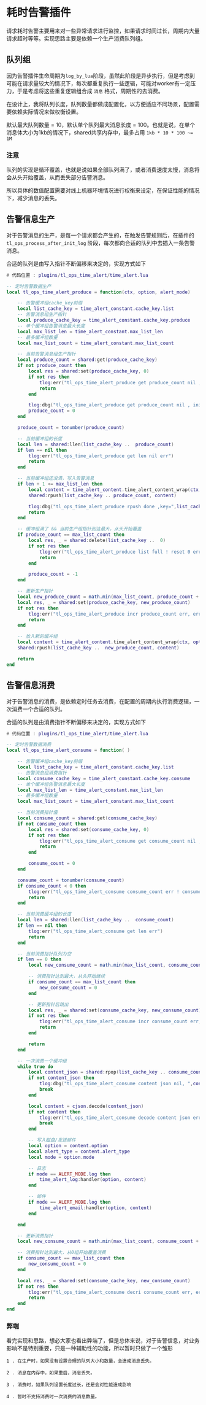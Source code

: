 # 耗时告警插件

请求耗时告警主要用来对一些异常请求进行监控，如果请求时间过长，周期内大量请求超时等等。实现思路主要是依赖一个生产消费队列组。


## 队列组

因为告警插件生命周期为`log_by_lua`阶段，虽然此阶段是异步执行，但是考虑到可能在请求量较大的情况下，每次都重复执行一些逻辑，可能对worker有一定压力，于是考虑将这些重复逻辑组合成 `消息` 格式，周期性的去消费。

在设计上，我将队列长度，队列数量都做成配置化，以方便适应不同场景，配置需要依赖实际情况来做权衡设置。

默认最大队列数量 = 10，默认单个队列最大消息长度 = 100。也就是说，在单个消息体大小为1kb的情况下，shared共享内存中，最多占用 `1kb * 10 * 100 ~= 1M `

### 注意

队列的实现是循环覆盖，也就是说如果全部队列满了，或者消费速度太慢，消息将会从头开始覆盖，从而丢失部分告警消息。

所以具体的数值配置需要对线上机器环境情况进行权衡来设定，在保证性能的情况下，减少消息的丢失。

## 告警信息生产

对于告警消息的生产，是每一个请求都会产生的，在触发告警规则后，在插件的 `tl_ops_process_after_init_log` 阶段，每次都向合适的队列中去插入一条告警消息。

合适的队列是由写入指针不断偏移来决定的，实现方式如下


```lua
# 代码位置 : plugins/tl_ops_time_alert/time_alert.lua

-- 定时告警数据生产
local tl_ops_time_alert_produce = function(ctx, option, alert_mode)

    -- 告警缓冲组cache_key前缀
    local list_cache_key = time_alert_constant.cache_key.list
    -- 告警消息组生产指针
    local produce_cache_key = time_alert_constant.cache_key.produce
    -- 单个缓冲组告警消息最大长度
    local max_list_len = time_alert_constant.max_list_len
    -- 最多缓冲组数量
    local max_list_count = time_alert_constant.max_list_count

    -- 当前告警消息组生产指针
    local produce_count = shared:get(produce_cache_key)
    if not produce_count then
        local res = shared:set(produce_cache_key, 0)
        if not res then
            tlog:err("tl_ops_time_alert_produce get produce_count nil , init produce_count err, timer exit")
            return
        end

        tlog:dbg("tl_ops_time_alert_produce get produce_count nil , init produce_count = 0")
        produce_count = 0
    end

    produce_count = tonumber(produce_count)

    -- 当前缓冲组的长度
    local len = shared:llen(list_cache_key ..  produce_count)
    if len == nil then
        tlog:err("tl_ops_time_alert_produce get len nil err")
        return
    end

    -- 当前缓冲组还没満，写入告警消息
    if len + 1 <= max_list_len then
        local content = time_alert_content.time_alert_content_wrap(ctx, option, alert_mode)
        shared:rpush(list_cache_key .. produce_count, content)

        tlog:dbg("tl_ops_time_alert_produce rpush done ,key=",list_cache_key .. produce_count)
        return
    end

    -- 缓冲组满了 && 当前生产组指针到达最大，从头开始覆盖
    if produce_count == max_list_count then
        local res, _ = shared:delete(list_cache_key ..  0)
        if not res then
            tlog:err("tl_ops_time_alert_produce list full ! reset 0 err, err=",_)
            return
        end

        produce_count = -1
    end

    -- 更新生产指针
    local new_produce_count = math.min(max_list_count, produce_count + 1)
    local res, _ = shared:set(produce_cache_key, new_produce_count)
    if not res then
        tlog:err("tl_ops_time_alert_produce incr produce_count err, err=",_)
        return 
    end

    -- 放入新的缓冲组
    local content = time_alert_content.time_alert_content_wrap(ctx, option, alert_mode)
    shared:rpush(list_cache_key ..  new_produce_count, content)

    return
end
```

## 告警信息消费

对于告警消息的消费，是依赖定时任务去消费，在配置的周期内执行消费逻辑，一次消费一个合适的队列。

合适的队列是由消费指针不断偏移来决定的，实现方式如下

```lua
# 代码位置 : plugins/tl_ops_time_alert/time_alert.lua

-- 定时告警数据消费
local tl_ops_time_alert_consume = function( )

    -- 告警缓冲组cache_key前缀
    local list_cache_key = time_alert_constant.cache_key.list
    -- 告警消息组消费指针
    local consume_cache_key = time_alert_constant.cache_key.consume
    -- 单个缓冲组告警消息最大长度
    local max_list_len = time_alert_constant.max_list_len
    -- 最多缓冲组数量
    local max_list_count = time_alert_constant.max_list_count

    -- 当前消费指针值
    local consume_count = shared:get(consume_cache_key)
    if not consume_count then
        local res = shared:set(consume_cache_key, 0)
        if not res then
            tlog:err("tl_ops_time_alert_consume get consume_count nil , init consume_count err, timer exit")
            return
        end

        consume_count = 0
    end

    consume_count = tonumber(consume_count)
    if consume_count < 0 then
        tlog:err("tl_ops_time_alert_consume consume_count err ! consume_count=",list_count)
        return
    end

    -- 当前消费缓冲组的长度
    local len = shared:llen(list_cache_key ..  consume_count)
    if len == nil then
        tlog:err("tl_ops_time_alert_consume get len err")
        return
    end

    -- 当前消费指针队列为空
    if len == 0 then
        local new_consume_count = math.min(max_list_count, consume_count + 1)

        -- 消费指针达到最大，从头开始继续
        if consume_count == max_list_count then
            new_consume_count = 0
        end

        -- 更新指针后跳出
        local res, _ = shared:set(consume_cache_key, new_consume_count)
        if not res then
            tlog:err("tl_ops_time_alert_consume incr consume_count err, err=",_)
            return
        end

        return
    end

    -- 一次消费一个缓冲组
    while true do 
        local content_json = shared:rpop(list_cache_key .. consume_count)
        if not content_json then
            tlog:dbg("tl_ops_time_alert_consume content json nil, ",content_json)
            break
        end

        local content = cjson.decode(content_json)
        if not content then
            tlog:err("tl_ops_time_alert_consume decode content json err")
            break
        end

        -- 写入磁盘/发送邮件
        local option = content.option
        local alert_type = content.alert_type
        local mode = option.mode

        -- 日志
        if mode == ALERT_MODE.log then
            time_alert_log:handler(option, content)
        end

        -- 邮件
        if mode == ALERT_MODE.log then
            time_alert_email:handler(option, content)
        end

    end

    -- 更新消费指针
    local new_consume_count = math.min(max_list_count, consume_count + 1)

    -- 消费指针达到最大，从0组开始覆盖消费
    if consume_count == max_list_count then
        new_consume_count = 0
    end

    local res, _ = shared:set(consume_cache_key, new_consume_count)
    if not res then
        tlog:err("tl_ops_time_alert_consume decri consume_count err, err=",_)
        return 
    end
end
```


### 弊端


看完实现和思路，想必大家也看出弊端了，但是总体来说，对于告警信息，对业务影响不是特别重要，只是一种辅助性的功能，所以暂时只做了一个雏形


    1 . 在生产时，如果没有设置合理的队列大小和数量，会造成消息丢失。

    2 . 消息在内存中，如果重启，消息丢失。

    3 . 消费时，如果队列设置长度过长，还是会对性能造成影响

    4 . 暂时不支持消费时一次消费的消息数量。